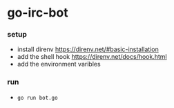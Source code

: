 # go-irc-bot

### setup
- install direnv https://direnv.net/#basic-installation
- add the shell hook https://direnv.net/docs/hook.html
- add the environment varibles
### run
- `go run bot.go`
